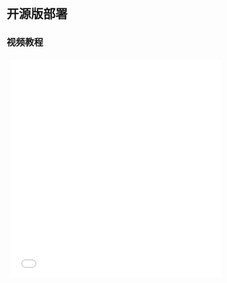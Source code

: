 # 开源版部署

## 视频教程

<div style="display: flex;flex-wrap: wrap; justify-content: flex-start; align-items: stretch; ">
    <div style="width: 100%; height:500px; flex-grow: 0;min-width: 100px;margin: 10px;">
         <iframe src="//player.bilibili.com/player.html?isOutside=true&aid=282110710&bvid=BV1kc41117be&cid=1363321229&p=1&autoplay=0" scrolling="no" border="0" frameborder="no" style="width: 100%; height: 100%;" framespacing="0" allowfullscreen="true"></iframe>
    </div>
</div>